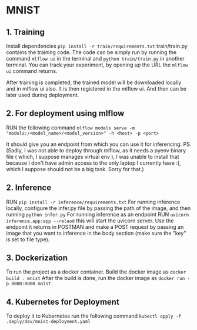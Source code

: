 # MNIST



## 1. Training

Install dependencies ``` pip install -r train/requirements.txt ```
train/train.py contains the training code. The code can be simply run by running the command ``` mlflow ui ``` in the terminal and ``` python train/train.py ``` in another terminal.
You can track your experiment, by opening up the URL the ``` mlflow ui ``` command returns.

After training is completed, the trained model will be downloaded locally and in mlflow ui also. It is then registered in the mlflow ui. And then can be later used during deployment.

## 2. For deployment using mlflow

RUN the following command
``` mlflow models serve -m "models:/<model_name>/<model_version>" -h <host> -p <port> ```

It should give you an endpoint from which you can use it for inferencing. 
PS.
(Sadly, I was not able to deploy through mlflow, as it needs a pyenv binary file ( which, I suppose manages virtual env ), I was unable to install that because I don't have admin access to the only laptop I currently have :(, which I suppose should not be a big task. Sorry for that.)

## 2. Inference

RUN ``` pip install -r inference/requirements.txt ```
For running inference locally, configure the infer.py file by passing the path of the image, and then running ``` python infer.py ```
For running inference as an endpoint RUN ``` uvicorn inference.app:app --relaod ``` this will start the uvicorn server. Use the endpoint it returns in POSTMAN and make a POST request by passing an image that you want to inference in the body section (make sure the "key" is set to file type). 

## 3. Dockerization

To run the project as a docker container.
Build the docker image as ``` docker build . mnist ```
After the build is done, run the docker image as ``` docker run -p 8000:8000 mnist ```

## 4. Kubernetes for Deployment

To deploy it to Kubernetes run the following command ``` kubectl apply -f .deply/dev/mnist-deployment.yaml ```




